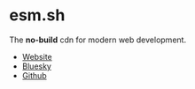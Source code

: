 # esm.sh

The **no-build** cdn for modern web development.

- [Website](https://esm.sh)
- [Bluesky](https://bsky.app/profile/esm.sh)
- [Github](https://github.com/esm-dev/esm.sh)
